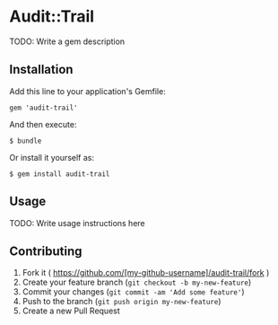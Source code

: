 # Audit::Trail

TODO: Write a gem description

## Installation

Add this line to your application's Gemfile:

    gem 'audit-trail'

And then execute:

    $ bundle

Or install it yourself as:

    $ gem install audit-trail

## Usage

TODO: Write usage instructions here

## Contributing

1. Fork it ( https://github.com/[my-github-username]/audit-trail/fork )
2. Create your feature branch (`git checkout -b my-new-feature`)
3. Commit your changes (`git commit -am 'Add some feature'`)
4. Push to the branch (`git push origin my-new-feature`)
5. Create a new Pull Request
